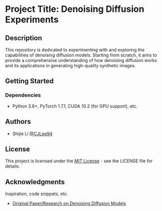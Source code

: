 # Project Title: Denoising Diffusion Experiments

## Description

This repository is dedicated to experimenting with and exploring the capabilities of denoising diffusion models. Starting from scratch, it aims to provide a comprehensive understanding of how denoising diffusion works and its applications in generating high-quality synthetic images.

## Getting Started

### Dependencies

- Python 3.8+, PyTorch 1.7.1, CUDA 10.2 (for GPU support), etc.

## Authors

- Shijie Li [@CJLee94](https://github.com/CJLee94)

## License

This project is licensed under the [MIT License](LICENSE.md) - see the LICENSE file for details.

## Acknowledgments

Inspiration, code snippets, etc.
- [Original Paper/Research on Denoising Diffusion Models](https://arxiv.org/abs/2011.13456)
